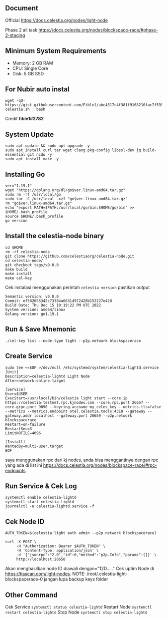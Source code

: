 ## Document
Official https://docs.celestia.org/nodes/light-node

Phase 2 all task https://docs.celestia.org/nodes/blockspace-race/#phase-2-staging

## Minimum System Requirements 
- Memory: 2 GB RAM
- CPU: Single Core
- Disk: 5 GB SSD

## For Nubir auto instal
```
wget -qO- https://gist.githubusercontent.com/Fible1/abc4317c4f381f9168210fac7f5350cf/raw/b1b44e7e1ddc4e846699f18558e44a4ee4461f0d/install-celestia.sh | bash
```
Credit **fible1#2782**

## System Update
```
sudo apt update && sudo apt upgrade -y
sudo apt install curl tar wget clang pkg-config libssl-dev jq build-essential git ncdu -y
sudo apt install make -y
```

## Installing Go
```
ver="1.19.1"
wget "https://golang.org/dl/go$ver.linux-amd64.tar.gz"
sudo rm -rf /usr/local/go
sudo tar -C /usr/local -xzf "go$ver.linux-amd64.tar.gz"
rm "go$ver.linux-amd64.tar.gz"
echo "export PATH=$PATH:/usr/local/go/bin:$HOME/go/bin" >> $HOME/.bash_profile
source $HOME/.bash_profile
go version
```

## Install the celestia-node binary
```
cd $HOME 
rm -rf celestia-node 
git clone https://github.com/celestiaorg/celestia-node.git 
cd celestia-node/ 
git checkout tags/v0.8.0 
make build 
make install 
make cel-key 
```
Cek instalasi menggunakan perintah `celestia version` pastikan output
```
Semantic version: v0.8.0 
Commit: ef582655342c73384a66314972428b152227e428 
Build Date: Thu Dec 15 10:19:22 PM UTC 2022 
System version: amd64/linux 
Golang version: go1.19.1
```

## Run & Save Mnemonic
```
./cel-key list --node.type light --p2p.network blockspacerace
```

## Create Service
```
sudo tee <<EOF >/dev/null /etc/systemd/system/celestia-lightd.service
[Unit]
Description=celestia-lightd Light Node
After=network-online.target

[Service]
User=$USER
ExecStart=/usr/local/bin/celestia light start --core.ip https://celestia-testnet.rpc.kjnodes.com --core.rpc.port 26657 --core.grpc.port 9090 --keyring.accname my_celes_key --metrics.tls=false --metrics --metrics.endpoint otel.celestia.tools:4318 --gateway --gateway.addr localhost --gateway.port 26659 --p2p.network blockspacerace
Restart=on-failure
RestartSec=3
LimitNOFILE=4096

[Install]
WantedBy=multi-user.target
EOF
```
saya menggunakan rpc dari kj nodes, anda bisa menggantinya dengan rpc yang ada di list ini https://docs.celestia.org/nodes/blockspace-race/#rpc-endpoints

## Run Service & Cek Log
```
systemctl enable celestia-lightd
systemctl start celestia-lightd
journalctl -u celestia-lightd.service -f
```
## Cek Node ID
```AUTH_TOKEN=$(celestia light auth admin --p2p.network blockspacerace)```
```
curl -X POST \
     -H "Authorization: Bearer $AUTH_TOKEN" \
     -H 'Content-Type: application/json' \
     -d '{"jsonrpc":"2.0","id":0,"method":"p2p.Info","params":[]}' \
     http://localhost:26658
```

Akan menghasilkan node ID diawali dengan="12D....." Cek uptim Node di https://tiascan.com/light-nodes. 
NOTE: /root/.celestia-light-blockspacerace-0 jangan lupa backup keys folder

## Other Command
Cek Service 
    ```systemctl status celestia-lightd```
Restart Node
    ```systemctl restart celestia-lightd```
Stop Node
    ```systemctl stop celestia-lightd```

